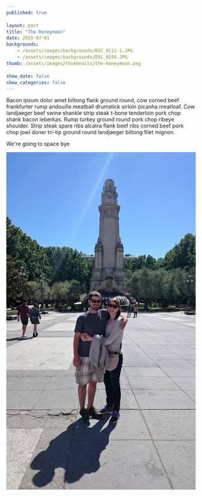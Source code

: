 ```yaml
---
published: true

layout: post
title: "The Honeymoon"
date: 2015-07-01
backgrounds:
    - /assets/images/backgrounds/DSC_0111-1.JPG
    - /assets/images/backgrounds/DSC_0159.JPG
thumb: /assets/images/thumbnails/the-honeymoon.png

show_date: false
show_categories: false
---
```


Bacon ipsum dolor amet biltong flank ground round, cow corned beef frankfurter rump andouille meatball drumstick sirloin picanha meatloaf. Cow landjaeger beef swine shankle strip steak t-bone tenderloin pork chop shank bacon leberkas. Rump turkey ground round pork chop ribeye shoulder. Strip steak spare ribs alcatra flank beef ribs corned beef pork chop jowl doner tri-tip ground round landjaeger biltong filet mignon.

We're going to space bye

![Nick and Wendy](/assets/images/DSC_0069-1.JPG)